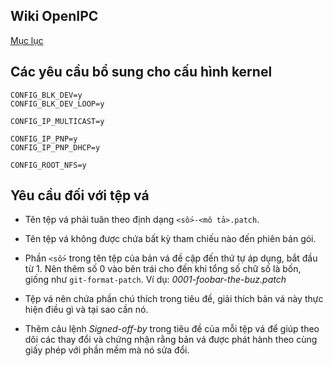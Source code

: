 ## Wiki OpenIPC
[Mục lục](../README.md)

Các yêu cầu bổ sung cho cấu hình kernel
------------------------------------------------

```
CONFIG_BLK_DEV=y
CONFIG_BLK_DEV_LOOP=y

CONFIG_IP_MULTICAST=y

CONFIG_IP_PNP=y
CONFIG_IP_PNP_DHCP=y

CONFIG_ROOT_NFS=y
```

## Yêu cầu đối với tệp vá

- Tên tệp vá phải tuân theo định dạng `<số>-<mô tả>.patch`.

- Tên tệp vá không được chứa bất kỳ tham chiếu nào đến phiên bản gói.

- Phần `<số>` trong tên tệp của bản vá đề cập đến thứ tự áp dụng, bắt đầu từ 1. Nên thêm số 0 vào bên trái cho đến khi tổng số chữ số là bốn, giống như `git-format-patch`. Ví dụ: _0001-foobar-the-buz.patch_

- Tệp vá nên chứa phần chú thích trong tiêu đề, giải thích bản vá này thực hiện điều gì và tại sao cần nó.

- Thêm câu lệnh _Signed-off-by_ trong tiêu đề của mỗi tệp vá để giúp theo dõi các thay đổi và chứng nhận rằng bản vá được phát hành theo cùng giấy phép với phần mềm mà nó sửa đổi.


